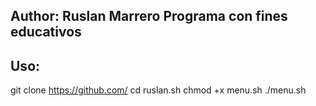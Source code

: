 
Author: Ruslan Marrero
Programa con fines educativos
-----------------------------
Uso:
----
git clone https://github.com/
cd ruslan.sh
chmod +x menu.sh
./menu.sh
